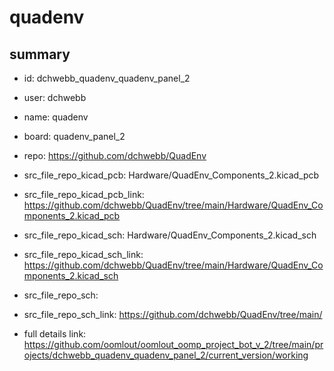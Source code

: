 # quadenv
 
## summary 
* id: dchwebb_quadenv_quadenv_panel_2
* user: dchwebb
* name: quadenv
* board: quadenv_panel_2
* repo: https://github.com/dchwebb/QuadEnv
* src_file_repo_kicad_pcb: Hardware/QuadEnv_Components_2.kicad_pcb
* src_file_repo_kicad_pcb_link: https://github.com/dchwebb/QuadEnv/tree/main/Hardware/QuadEnv_Components_2.kicad_pcb
* src_file_repo_kicad_sch: Hardware/QuadEnv_Components_2.kicad_sch
* src_file_repo_kicad_sch_link: https://github.com/dchwebb/QuadEnv/tree/main/Hardware/QuadEnv_Components_2.kicad_sch

* src_file_repo_sch: 
* src_file_repo_sch_link: https://github.com/dchwebb/QuadEnv/tree/main/
* full details link: https://github.com/oomlout/oomlout_oomp_project_bot_v_2/tree/main/projects/dchwebb_quadenv_quadenv_panel_2/current_version/working  






